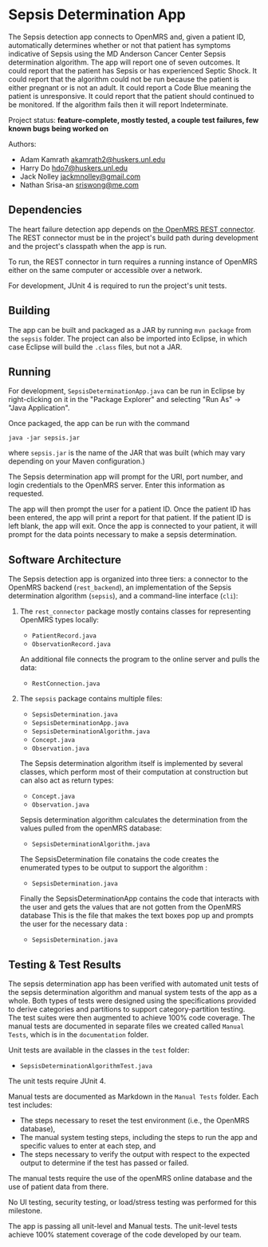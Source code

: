 # Sepsis Determination App

The Sepsis detection app connects to OpenMRS and, given a patient ID,
automatically determines whether or not that patient has symptoms indicative of
Sepsis using the MD Anderson Cancer Center Sepsis determination algorithm. The app will report one of seven outcomes. It could report that the patient has Sepsis or has experienced Septic Shock. It could report that the algorithm could not be run because the patient is either pregnant or is not an adult. It could report a Code Blue meaning the patient is unresponsive. It could report that the patient should continued to be monitored. If the algorithm fails then it will report Indeterminate.

Project status: **feature-complete, mostly tested, a couple test failures, few known
bugs being worked on**

Authors:
*   Adam Kamrath <akamrath2@huskers.unl.edu>
*   Harry Do <hdo7@huskers.unl.edu>
*   Jack Nolley <jackmnolley@gmail.com>
*   Nathan Srisa-an <sriswong@me.com>


## Dependencies

The heart failure detection app depends on
[the OpenMRS REST connector](https://git.unl.edu/soft-core/soft-160/openmrs-rest-connector).
The REST connector must be in the project's build path during development and
the project's classpath when the app is run.

To run, the REST connector in turn requires a running instance of OpenMRS either
on the same computer or accessible over a network.

For development, JUnit 4 is required to run the project's unit tests.

## Building

The app can be built and packaged as a JAR by running `mvn package` from the
`sepsis` folder. The project can also be imported into Eclipse, in which
case Eclipse will build the `.class` files, but not a JAR.

## Running

For development, `SepsisDeterminationApp.java` can be run in Eclipse by
right-clicking on it in the "Package Explorer" and selecting "Run As" → "Java
Application".

Once packaged, the app can be run with the command

````
java -jar sepsis.jar
````

where `sepsis.jar` is the name of the JAR that was built (which may vary
depending on your Maven configuration.)

The Sepsis determination app will prompt for the URI, port number, and
login credentials to the OpenMRS server. Enter this information as requested.

The app will then prompt the user for a patient ID. Once the patient ID has been
entered, the app will print a report for that patient. If the patient ID is left
blank, the app will exit. Once the app is connected to your patient, it will prompt
for the data points necessary to make a sepsis determination.

## Software Architecture

The Sepsis detection app is organized into three tiers: a connector to
the OpenMRS backend&nbsp;(`rest_backend`), an implementation of the Sepsis determination algorithm&nbsp;(`sepsis`), and a command-line
interface&nbsp;(`cli`):

1.  The `rest_connector` package mostly contains classes for representing OpenMRS
    types locally:

	*   `PatientRecord.java`
	*   `ObservationRecord.java`

	An additional file connects the program to the online server and pulls the 
	data:

	*   `RestConnection.java`


2.  The `sepsis` package contains multiple files:

 	*   `SepsisDetermination.java`
	*   `SepsisDeterminationApp.java`
	*   `SepsisDeterminationAlgorithm.java`
	*   `Concept.java`
	*   `Observation.java`
	

	The Sepsis determination algorithm itself is implemented by
    several classes, which perform most of their computation at
    construction but can also act as return types:

	*   `Concept.java`
	*   `Observation.java`


	Sepsis determination algorithm calculates the determination from
	the values pulled from the openMRS database:

	*    `SepsisDeterminationAlgorithm.java`

	

	The SepsisDetermination file conatains the code creates the enumerated
	types to be output to support the algorithm :

	*   `SepsisDetermination.java`

	Finally the SepsisDeterminationApp contains the code that interacts with
	the user and gets the values that are not gotten from the OpenMRS database
	This is the file that makes the text boxes pop up and prompts the user
	for the necessary data :

	*   `SepsisDetermination.java`



## Testing  & Test Results

The sepsis determination app has been verified with automated unit tests
of the sepsis determination algorithm and manual system tests of the
app as a whole. Both types of tests were designed using the specifications
provided to derive categories and partitions to support category-partition
testing. The test suites were then augmented to achieve 100% code coverage. The
manual tests are documented in separate files we created
called `Manual Tests`, which is in the `documentation` folder.

Unit tests are available in the classes in the `test` folder:

*   `SepsisDeterminationAlgorithmTest.java`


The unit tests require JUnit 4.

Manual tests are documented as Markdown in the `Manual Tests` folder. Each test
includes:

*   The steps necessary to reset the test environment (i.e., the OpenMRS
    database),
*   The manual system testing steps, including the steps to run the app and
    specific values to enter at each step, and
*   The steps necessary to verify the output with respect to the expected output
    to determine if the test has passed or failed.

The manual tests require the use of the openMRS online database and the use of
patient data from there.

No UI testing, security testing, or load/stress testing was performed for this
milestone.

The app is passing all unit-level and Manual tests. The unit-level tests
achieve 100% statement coverage of the code developed by our team.
